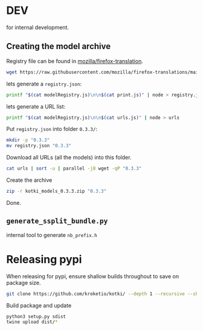 # DEV

for internal development.

## Creating the model archive 

Registry file can be found in [mozilla/firefox-translation](https://raw.githubusercontent.com/mozilla/firefox-translations/main/extension/model/modelRegistry.js).

```bash
wget https://raw.githubusercontent.com/mozilla/firefox-translations/main/extension/model/modelRegistry.js
```

lets generate a `registry.json`:

```bash
printf "$(cat modelRegistry.js)\n\n$(cat print.js)" | node > registry.json
```

lets generate a URL list:

```bash
printf "$(cat modelRegistry.js)\n\n$(cat urls.js)" | node > urls
```

Put `registry.json` into folder `0.3.3/`:

```bash
mkdir -p "0.3.3"
mv registry.json "0.3.3"
```

Download all URLs (all the models) into this folder.

```bash
cat urls | sort -u | parallel -j8 wget -qP "0.3.3"
```

Create the archive

```bash
zip -r kotki_models_0.3.3.zip "0.3.3"
```

Done.

## `generate_ssplit_bundle.py`

internal tool to generate `nb_prefix.h`


# Releasing pypi

When releasing for pypi, ensure shallow builds throughout to save on package size.

```bash
git clone https://github.com/kroketio/kotki/ --depth 1 --recursive --shallow-submodules
```

Build package and update

```bash
python3 setup.py sdist
twine upload dist/*
```
